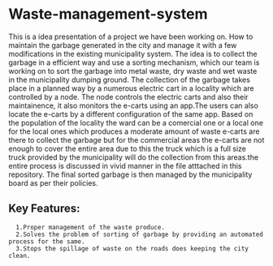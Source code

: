# Waste-management-system
This is a idea presentation of a project we have been working on. How to maintain the garbage generated in the city and manage it with a few modifications in the existing municipality system.
  The idea is to collect the garbage in a efficient way and use a sorting mechanism, which our team is working on to sort the garbage into metal waste, dry waste and wet waste in the municipality dumping ground. The collection of the garbage takes place in a planned way by a numerous electric cart in a locality which are controlled by a node. The node controls the electric carts and also their maintainence, it also monitors the e-carts using an app.The users can also locate the e-carts by a different configuration of the same app.
  Based on the population of the locality the ward can be a comercial one or a local one for the local ones which produces a moderate amount of waste e-carts are there to collect the garbage but for the commercial areas the e-carts are not enough to cover the entire area due to this the truck which is a full size truck provided by the municipality will do the collection from this areas.the entire process is discussed in vivid manner in the file atttached in this repository.
  The final sorted garbage is then managed by the municipality board as per their policies.
## Key Features: 
      1.Proper management of the waste produce.
      2.Solves the problem of sorting of garbage by providing an automated process for the same.
      3.Stops the spillage of waste on the roads does keeping the city clean.
